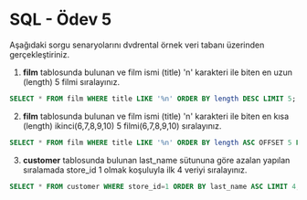 # SQL - Ödev 5

Aşağıdaki sorgu senaryolarını dvdrental örnek veri tabanı üzerinden gerçekleştiriniz.

1. **film** tablosunda bulunan ve film ismi (title) 'n' karakteri ile biten en uzun (length) 5 filmi sıralayınız.

```sql
SELECT * FROM film WHERE title LIKE '%n' ORDER BY length DESC LIMIT 5;
```

2. **film** tablosunda bulunan ve film ismi (title) 'n' karakteri ile biten en kısa (length) ikinci(6,7,8,9,10) 5 filmi(6,7,8,9,10) sıralayınız.

```sql
SELECT * FROM film WHERE title LIKE '%n' ORDER BY length ASC OFFSET 5 LIMIT 5;
```

3. **customer** tablosunda bulunan last_name sütununa göre azalan yapılan sıralamada store_id 1 olmak koşuluyla ilk 4 veriyi sıralayınız.

```sql
SELECT * FROM customer WHERE store_id=1 ORDER BY last_name ASC LIMIT 4;
```